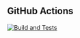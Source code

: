## GitHub Actions

[![Build and Tests](https://github.com/JeanNesi/phpcs/actions/workflows/phpcs.yml/badge.svg?branch=main)](https://github.com/JeanNesi/phpcs/actions/workflows/phpcs.yml)
